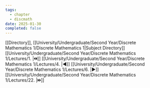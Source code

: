 ```yaml
---
tags:
  - chapter
  - discmath
date: 2025-01-30
completed: false
---
```

[[Directory]], [[University/Undergraduate/Second Year/Discrete Mathematics 1/Discrete Mathematics 1|Subject Directory]]
[[University/Undergraduate/Second Year/Discrete Mathematics 1/Lectures/1. |🞀🞀]] [[University/Undergraduate/Second Year/Discrete Mathematics 1/Lectures/4. |◀]] [[University/Undergraduate/Second Year/Discrete Mathematics 1/Lectures/6. |▶]] [[University/Undergraduate/Second Year/Discrete Mathematics 1/Lectures/22. |🞂🞂]]
# 
## 
### 